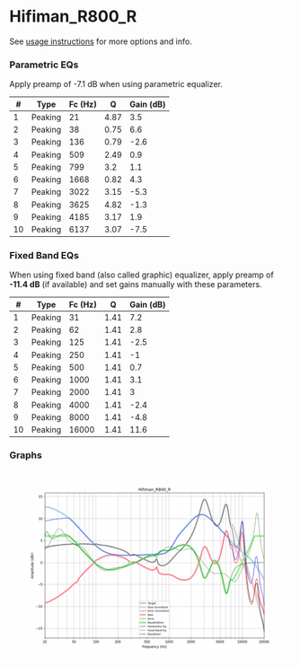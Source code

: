 # Hifiman_R800_R
See [usage instructions](https://github.com/jaakkopasanen/AutoEq#usage) for more options and info.

### Parametric EQs
Apply preamp of -7.1 dB when using parametric equalizer.

|   # | Type    |   Fc (Hz) |    Q |   Gain (dB) |
|-----|---------|-----------|------|-------------|
|   1 | Peaking |        21 | 4.87 |         3.5 |
|   2 | Peaking |        38 | 0.75 |         6.6 |
|   3 | Peaking |       136 | 0.79 |        -2.6 |
|   4 | Peaking |       509 | 2.49 |         0.9 |
|   5 | Peaking |       799 | 3.2  |         1.1 |
|   6 | Peaking |      1668 | 0.82 |         4.3 |
|   7 | Peaking |      3022 | 3.15 |        -5.3 |
|   8 | Peaking |      3625 | 4.82 |        -1.3 |
|   9 | Peaking |      4185 | 3.17 |         1.9 |
|  10 | Peaking |      6137 | 3.07 |        -7.5 |

### Fixed Band EQs
When using fixed band (also called graphic) equalizer, apply preamp of **-11.4 dB** (if available) and set gains manually with these parameters.

|   # | Type    |   Fc (Hz) |    Q |   Gain (dB) |
|-----|---------|-----------|------|-------------|
|   1 | Peaking |        31 | 1.41 |         7.2 |
|   2 | Peaking |        62 | 1.41 |         2.8 |
|   3 | Peaking |       125 | 1.41 |        -2.5 |
|   4 | Peaking |       250 | 1.41 |        -1   |
|   5 | Peaking |       500 | 1.41 |         0.7 |
|   6 | Peaking |      1000 | 1.41 |         3.1 |
|   7 | Peaking |      2000 | 1.41 |         3   |
|   8 | Peaking |      4000 | 1.41 |        -2.4 |
|   9 | Peaking |      8000 | 1.41 |        -4.8 |
|  10 | Peaking |     16000 | 1.41 |        11.6 |

### Graphs
![](./Hifiman_R800_R.png)
